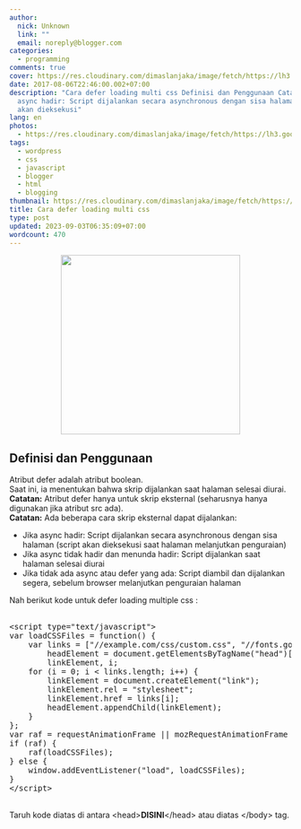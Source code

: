 ```yaml
---
author:
  nick: Unknown
  link: ""
  email: noreply@blogger.com
categories:
  - programming
comments: true
cover: https://res.cloudinary.com/dimaslanjaka/image/fetch/https://lh3.googleusercontent.com/proxy/osOBUo2W1kAeTZxgpk8ucxEhICG8CgcH-6-x1tgh_Lxix6DZhYKY3HTQlsK63ZE9LLsWprBq83sOK4iqA9g1N_QAe53OJE0CALp9aT3CA6MYQfh_w8fpZyb_J1k6mOcngON_epxQsKM_lRE=w384-h384-nc
date: 2017-08-06T22:46:00.002+07:00
description: "Cara defer loading multi css Definisi dan Penggunaan Catatan: Jika
  async hadir: Script dijalankan secara asynchronous dengan sisa halaman script
  akan dieksekusi"
lang: en
photos:
  - https://res.cloudinary.com/dimaslanjaka/image/fetch/https://lh3.googleusercontent.com/proxy/osOBUo2W1kAeTZxgpk8ucxEhICG8CgcH-6-x1tgh_Lxix6DZhYKY3HTQlsK63ZE9LLsWprBq83sOK4iqA9g1N_QAe53OJE0CALp9aT3CA6MYQfh_w8fpZyb_J1k6mOcngON_epxQsKM_lRE=w384-h384-nc
tags:
  - wordpress
  - css
  - javascript
  - blogger
  - html
  - blogging
thumbnail: https://res.cloudinary.com/dimaslanjaka/image/fetch/https://lh3.googleusercontent.com/proxy/osOBUo2W1kAeTZxgpk8ucxEhICG8CgcH-6-x1tgh_Lxix6DZhYKY3HTQlsK63ZE9LLsWprBq83sOK4iqA9g1N_QAe53OJE0CALp9aT3CA6MYQfh_w8fpZyb_J1k6mOcngON_epxQsKM_lRE=w384-h384-nc
title: Cara defer loading multi css
type: post
updated: 2023-09-03T06:35:09+07:00
wordcount: 470
---
```


<div class="separator" style="clear: both; text-align: center;"><a href="https://res.cloudinary.com/dimaslanjaka/image/fetch/https://lh3.googleusercontent.com/proxy/osOBUo2W1kAeTZxgpk8ucxEhICG8CgcH-6-x1tgh_Lxix6DZhYKY3HTQlsK63ZE9LLsWprBq83sOK4iqA9g1N_QAe53OJE0CALp9aT3CA6MYQfh_w8fpZyb_J1k6mOcngON_epxQsKM_lRE=w384-h384-nc" imageanchor="1" style="margin-left: 1em; margin-right: 1em;" rel="noopener noreferer nofollow"><img border="0" data-original-height="384" data-original-width="384" height="320" src="https://res.cloudinary.com/dimaslanjaka/image/fetch/https://lh3.googleusercontent.com/proxy/osOBUo2W1kAeTZxgpk8ucxEhICG8CgcH-6-x1tgh_Lxix6DZhYKY3HTQlsK63ZE9LLsWprBq83sOK4iqA9g1N_QAe53OJE0CALp9aT3CA6MYQfh_w8fpZyb_J1k6mOcngON_epxQsKM_lRE=w384-h384-nc" width="320"></a></div><h2>Definisi dan Penggunaan</h2>Atribut defer adalah atribut boolean.<br>Saat ini, ia menentukan bahwa skrip dijalankan saat halaman selesai diurai.<br><strong>Catatan:</strong> Atribut defer hanya untuk skrip eksternal (seharusnya hanya digunakan jika atribut src ada).<br><strong>Catatan:</strong> Ada beberapa cara skrip eksternal dapat dijalankan:<br><ul><li> Jika async hadir: Script dijalankan secara asynchronous dengan sisa halaman (script akan dieksekusi saat halaman melanjutkan penguraian) </li><li> Jika async tidak hadir dan menunda hadir: Script dijalankan saat halaman selesai diurai </li><li> Jika tidak ada async atau defer yang ada: Script diambil dan dijalankan segera, sebelum browser melanjutkan penguraian halaman </li></ul><div>Nah berikut kode untuk defer loading multiple css :</div><div><br></div><pre>&lt;script type="text/javascript"&gt;<br>var loadCSSFiles = function() {<br>    var links = ["//example.com/css/custom.css", "//fonts.googleapis.com/css?family=PT+Sans", "//maxcdn.bootstrapcdn.com/font-awesome/4.3.0/css/font-awesome.min.css"],<br>        headElement = document.getElementsByTagName("head")[0],<br>        linkElement, i;<br>    for (i = 0; i &lt; links.length; i++) {<br>        linkElement = document.createElement("link");<br>        linkElement.rel = "stylesheet";<br>        linkElement.href = links[i];<br>        headElement.appendChild(linkElement);<br>    }<br>};<br>var raf = requestAnimationFrame || mozRequestAnimationFrame || webkitRequestAnimationFrame || msRequestAnimationFrame;<br>if (raf) {<br>    raf(loadCSSFiles);<br>} else {<br>    window.addEventListener("load", loadCSSFiles);<br>}<br>&lt;/script&gt;</pre><br>Taruh kode diatas di antara &lt;head&gt;<b>DISINI</b>&lt;/head&gt; atau diatas &lt;/body&gt; tag.